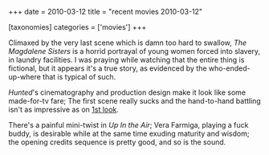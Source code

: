 +++
date = 2010-03-12
title = "recent movies 2010-03-12"

[taxonomies]
categories = ['movies']
+++

Climaxed by the very last scene which is damn too hard to swallow, *The
Magdalene Sisters* is a horrid portrayal of young women forced into
slavery, in laundry facilities. I was praying while watching that the
entire thing is fictional, but it appears it's a true story, as
evidenced by the who-ended-up-where that is typical of such.

*Hunted*'s cinematography and production design make it look like some
made-for-tv fare; The first scene really sucks and the hand-to-hand
battling isn't as impressive as on [1st look].

There's a painful mini-twist in *Up In the Air*; Vera Farmiga, playing
a fuck buddy, is desirable while at the same time exuding maturity and
wisdom; the opening credits sequence is pretty good, and so is the
sound.

  [1st look]: http://tshepang.net/the-hunted-2003
